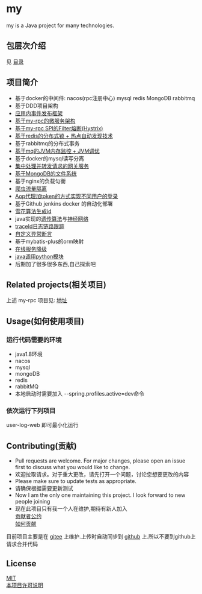 # my

my is a Java project for many technologies.

## 包层次介绍
见 [目录](%E7%9B%AE%E5%BD%95.md)

## 项目简介

* 基于docker的中间件: nacos(rpc注册中心) mysql redis MongoDB rabbitmq
* 基于DDD项目架构
* [应用内事件发布框架](my-common/my-common-event-bus)
* [基于my-rpc的微服务架构](https://github.com/247452312/my-rpc)
* [基于my-rpc SPI的Filter熔断(Hystrix)](my-service/my-web/src/main/java/indi/uhyils/filter/HystrixFilter.java)
* [基于redis的分布式锁 + 热点自动发现技术](my-common/my-common-hot-spot)
* 基于rabbitmq的分布式事务
* [基于mq的JVM内存监控 + JVM调优](my-common/my-common-hot-spot)
* 基于docker的mysql读写分离
* [集中处理并转发请求的网关服务](my-service/my-web)
* [基于MongoDB的文件系统](my-service/my-service-mongo)
* 基于nginx的负载匀衡
* [爬虫流量隔离](my-service/my-web/src/main/java/indi/uhyils/aop/IpSpiderTableAspect.java)
* [Aop代理加token的方式实现不同用户的登录](my-common/my-common-service/src/main/java/indi/uhyils/aop/TokenInjectAop.java)
* 基于Github jenkins docker 的自动化部署
* [雪花算法生成id](my-common/my-common-base/src/main/java/indi/uhyils/util/IdUtil.java)
* java实现的[遗传算法](my-service/my-service-algorithm/src/main/java/indi/uhyils/util/genetic)与[神经网络](my-service/my-service-algorithm/src/main/java/indi/uhyils/util/network)
* [traceId日志链路跟踪](my-common/my-common-log)
* [自定义异常断言](my-common/my-common-base/src/main/java/indi/uhyils/util/Asserts.java)
* 基于mybatis-plus的orm映射
* [在线服务降级](my-common/my-common-service/src/main/java/indi/uhyils/aop/ServiceTemporarilyDisabledAop.java)
* [java调用python模块](my-common/my-common-base/src/main/java/indi/uhyils/util/PythonCellUtil.java)
* 后期加了很多很多东西,自己探索吧

## Related projects(相关项目)
上述 my-rpc  项目见: [地址](https://github.com/247452312/my-rpc)

## Usage(如何使用项目)

### 运行代码需要的环境
* java1.8环境
* nacos
* mysql
* mongoDB
* redis
* rabbitMQ
* 本地启动时需要加入 --spring.profiles.active=dev命令

### 依次运行下列项目
user-log-web 即可最小化运行

## Contributing(贡献)
* Pull requests are welcome. For major changes, please open an issue first to discuss what you would like to change.  
* 欢迎拉取请求。对于重大更改，请先打开一个问题，讨论您想要更改的内容  
* Please make sure to update tests as appropriate.  
* 请确保根据需要更新测试  
* Now I am the only one maintaining this project. I look forward to new people joining  
* 现在此项目只有我一个人在维护,期待有新人加入  
[贡献者公约](code_of_conduct.md)  
[如何贡献](CONTRIBUTING-template.md)

目前项目主要是在 [gitee](https://gitee.com/Kar98/my) 上维护.上传时自动同步到 [github](https://github.com/247452312/my) 上.所以不要到github上请求合并代码

## License
[MIT](https://choosealicense.com/licenses/mit/)  
[本项目许可说明](LICENSE)
